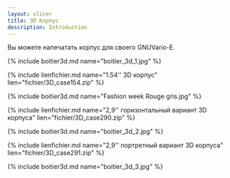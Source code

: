 ```yaml
---
layout: slicer
title: 3D Корпус
description: Introduction
---
```


Вы можете напечатать корпус для своего GNUVario-E.
 
{% include boitier3d.md name="boitier_3d_1.jpg" %}
 
{% include lienfichier.md name="1.54'' 3D корпус" lien="fichier/3D_case154.zip" %}

{% include boitier3d.md name="Fashion week Rouge gris.jpg" %}

{% include lienfichier.md name="2,9'' горизонтальный вариант 3D корпуса" lien="fichier/3D_case290.zip" %}

{% include boitier3d.md name="boitier_3d_2.jpg" %}

{% include lienfichier.md name="2,9'' портретный вариант 3D корпуса" lien="fichier/3D_case291.zip" %}

{% include boitier3d.md name="boitier_3d_3.jpg" %}

